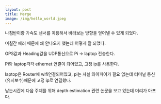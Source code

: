 ```yaml
---
layout: post
title: Merge
image: /img/hello_world.jpeg
---
```


나침반이랑 가속도 센서를 이용해서 바라보는 방향을 얻어낼 수 있게 되었다.

며칠간 에러 때문에 왜 안나오지 했는데 어떻게 잘 되었다.

GPS값과 Heading값을 UDP통신으로 Pi -> laptop 전송한다.

Pi와 laptop각각 ethernet 연결이 되어있고, 고정 ip를 사용한다.

laptop은 Router에 wifi연결되어있고, pi는 사실 와이파이가 필요 없는데 터미널 통신(유지보수)때문에 고정 ip로 연결했다.

남는시간에 다음 주제를 위해 depth estimation 관련 논문을 보고 있는데 머리가 아프다.
